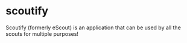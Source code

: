 # scoutify
Scoutify (formerly eScout) is an application that can be used by all the scouts for multiple purposes!
